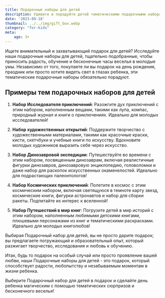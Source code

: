 ```yaml
---
title: Подарочные наборы для детей
description: Удивите и порадуйте детей тематическими подарочными наборами, наполненными веселыми и образовательными предметами.
date: '2023-09-18'
thumbnail: ../../img/gift_box.webp
category: "for-kids"
meta:
    age: 3+
---
```


Ищете внимательный и захватывающий подарок для детей? Исследуйте наши подарочные наборы для детей, тщательно подобранные, чтобы приносить радость, обучение и бесконечные часы веселья в молодые умы. Независимо от того, покупаете ли вы подарок на день рождения, праздник или просто хотите видеть свет в глазах ребенка, эти тематические подарочные наборы обязательно порадуют.

## Примеры тем подарочных наборов для детей

1. **Набор Исследователя приключений**: Разожгите дух приключений с этим набором, наполненным вещами, такими как лупа, компас, природный журнал и книги о приключениях. Идеально для молодых исследователей!

2. **Набор художественных открытий**: Поддержите творчество с художественными материалами, такими как красочные краски, кисти, скетчбуки и учебные книги по искусству. Вдохновите молодых художников выразить себя через искусство.

3. **Набор Динозавровой экспедиции**: Путешествуйте во времени с этим набором, посвященным динозаврам, включая реалистичные фигурки динозавров, динозавровую энциклопедию, головоломки и даже набор для раскопок искусственных окаменелостей. Идеально для подрастающих палеонтологов!

4. **Набор Космических приключений**: Полетите в космос с этим космическим набором, включая светящуюся в темноте карту звезд, космические книги, фигурки астронавтов и набор для сборки ракеты. Подпитайте их интерес к вселенной!

5. **Набор Путешествий в мир книг**: Погрузите детей в мир историй с этим набором, наполненным любимыми детскими книгами, плюшевыми персонажами из книг и тематическими раскрасками. Идеально для молодых книголюбов!

Выбирая Подарочный набор для детей, вы не просто дарите подарок; вы предлагаете погружающий и образовательный опыт, который разжигает творчество, исследования и любовь к обучению.

Итак, будь то подарок на особый случай или просто проявление вашей любви, наши Подарочные наборы для детей - это подарок, который способствует радости, любопытству и незабываемым моментам в жизни ребенка.

Выберите Подарочный набор для детей в подарок и сделайте день ребенка магическим с помощью тематических сюрпризов и бесконечного веселья!
